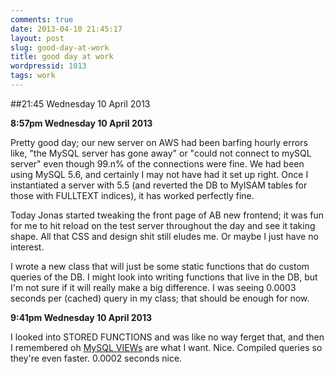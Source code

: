 ```yaml
---
comments: true
date: 2013-04-10 21:45:17
layout: post
slug: good-day-at-work
title: good day at work
wordpressid: 1013
tags: work
---
```


##21:45 Wednesday 10 April 2013

**8:57pm Wednesday 10 April 2013**

Pretty good day; our new server on AWS had been barfing hourly errors like, "the MySQL server has gone away" or "could not connect to mySQL server" even though 99.n% of the connections were fine.  We had been using MySQL 5.6, and certainly I may not have had it set up right.  Once I instantiated a server with 5.5 (and reverted the DB to MyISAM tables for those with FULLTEXT indices), it has worked perfectly fine.

Today Jonas started tweaking the front page of AB new frontend; it was fun for me to hit reload on the test server throughout the day and see it taking shape.  All that CSS and design shit still eludes me.  Or maybe I just have no interest.

I wrote a new class that will just be some static functions that do custom queries of the DB.  I might look into writing functions that live in the DB, but I'm not sure if it will really make a big difference.  I was seeing 0.0003 seconds per (cached) query in my class; that should be enough for now.

**9:41pm Wednesday 10 April 2013**

I looked into STORED FUNCTIONS and was like no way ferget that, and then I remembered oh [MySQL VIEWs](http://dev.mysql.com/doc/refman/5.5/en/create-view.html) are what I want.  Nice.  Compiled queries so they're even faster.  0.0002 seconds nice.

